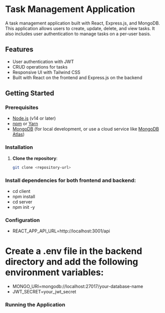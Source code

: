 # Task Management Application

A task management application built with React, Express.js, and MongoDB. This application allows users to create, update, delete, and view tasks.
It also includes user authentication to manage tasks on a per-user basis.

## Features

- User authentication with JWT
- CRUD operations for tasks
- Responsive UI with Tailwind CSS
- Built with React on the frontend and Express.js on the backend

## Getting Started

### Prerequisites

- [Node.js](https://nodejs.org/) (v14 or later)
- [npm](https://www.npmjs.com/) or [Yarn](https://yarnpkg.com/)
- [MongoDB](https://www.mongodb.com/try/download/community) (for local development, or use a cloud service like [MongoDB Atlas](https://www.mongodb.com/cloud/atlas))

### Installation

1. **Clone the repository**:
   ```bash
   git clone <repository-url>
### Install dependencies for both frontend and backend:

- cd client
- npm install
- cd server
- npm init -y

### Configuration
- REACT_APP_API_URL=http://localhost:3001/api

# Create a .env file in the backend directory and add the following environment variables:
- MONGO_URI=mongodb://localhost:27017/your-database-name
- JWT_SECRET=your_jwt_secret

### Running the Application
